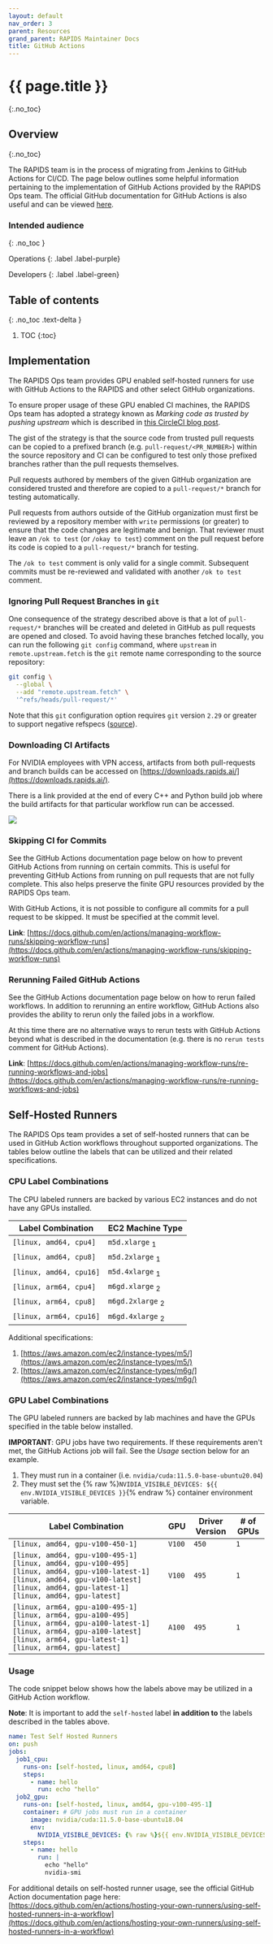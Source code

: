 ```yaml
---
layout: default
nav_order: 3
parent: Resources
grand_parent: RAPIDS Maintainer Docs
title: GitHub Actions
---
```


# {{ page.title }}
{:.no_toc}

## Overview
{:.no_toc}

The RAPIDS team is in the process of migrating from Jenkins to GitHub Actions for CI/CD. The page below outlines some helpful information pertaining to the implementation of GitHub Actions provided by the RAPIDS Ops team. The official GitHub documentation for GitHub Actions is also useful and can be viewed [here](https://docs.github.com/en/actions).

### Intended audience
{: .no_toc }

Operations
{: .label .label-purple}

Developers
{: .label .label-green}

## Table of contents
{: .no_toc .text-delta }

1. TOC
{:toc}

## Implementation

The RAPIDS Ops team provides GPU enabled self-hosted runners for use with GitHub Actions to the RAPIDS and other select GitHub organizations.

To ensure proper usage of these GPU enabled CI machines, the RAPIDS Ops team has adopted a strategy known as _Marking code as trusted by pushing upstream_ which is described in [this CircleCI blog post](https://circleci.com/blog/triggering-trusted-ci-jobs-on-untrusted-forks/).

The gist of the strategy is that the source code from trusted pull requests can be copied to a prefixed branch (e.g. `pull-request/<PR_NUMBER>`) within the source repository and CI can be configured to test only those prefixed branches rather than the pull requests themselves.

Pull requests authored by members of the given GitHub organization are considered trusted and therefore are copied to a `pull-request/*` branch for testing automatically.

Pull requests from authors outside of the GitHub organization must first be reviewed by a repository member with `write` permissions (or greater) to ensure that the code changes are legitimate and benign. That reviewer must leave an `/ok to test` (or `/okay to test`) comment on the pull request before its code is copied to a `pull-request/*` branch for testing.

The `/ok to test` comment is only valid for a single commit. Subsequent commits must be re-reviewed and validated with another `/ok to test` comment.

### Ignoring Pull Request Branches in `git`

One consequence of the strategy described above is that a lot of `pull-request/*` branches will be created and deleted in GitHub as pull requests are opened and closed. To avoid having these branches fetched locally, you can run the following `git config` command, where `upstream` in `remote.upstream.fetch` is the `git` remote name corresponding to the source repository:

```sh
git config \
  --global \
  --add "remote.upstream.fetch" \
  '^refs/heads/pull-request/*'
```

Note that this `git` configuration option requires `git` version `2.29` or greater to support negative refspecs ([source](https://github.blog/2020-10-19-git-2-29-released/#user-content-negative-refspecs)).

### Downloading CI Artifacts

For NVIDIA employees with VPN access, artifacts from both pull-requests and branch builds can be accessed on [https://downloads.rapids.ai/](https://downloads.rapids.ai/).

There is a link provided at the end of every C++ and Python build job where the build artifacts for that particular workflow run can be accessed.

![](/assets/images/downloads.png)

### Skipping CI for Commits

See the GitHub Actions documentation page below on how to prevent GitHub Actions from running on certain commits. This is useful for preventing GitHub Actions from running on pull requests that are not fully complete. This also helps preserve the finite GPU resources provided by the RAPIDS Ops team.

With GitHub Actions, it is not possible to configure all commits for a pull request to be skipped. It must be specified at the commit level.

**Link**: [https://docs.github.com/en/actions/managing-workflow-runs/skipping-workflow-runs](https://docs.github.com/en/actions/managing-workflow-runs/skipping-workflow-runs)

### Rerunning Failed GitHub Actions

See the GitHub Actions documentation page below on how to rerun failed workflows. In addition to rerunning an entire workflow, GitHub Actions also provides the ability to rerun only the failed jobs in a workflow.

At this time there are no alternative ways to rerun tests with GitHub Actions beyond what is described in the documentation (e.g. there is no `rerun tests` comment for GitHub Actions).

**Link**: [https://docs.github.com/en/actions/managing-workflow-runs/re-running-workflows-and-jobs](https://docs.github.com/en/actions/managing-workflow-runs/re-running-workflows-and-jobs)

## Self-Hosted Runners

The RAPIDS Ops team provides a set of self-hosted runners that can be used in GitHub Action workflows throughout supported organizations. The tables below outline the labels that can be utilized and their related specifications.

### CPU Label Combinations

The CPU labeled runners are backed by various EC2 instances and do not have any GPUs installed.

| Label Combination       | EC2 Machine Type            |
| ----------------------- | --------------------------- |
| `[linux, amd64, cpu4]`  | `m5d.xlarge` <sub>1</sub>   |
| `[linux, amd64, cpu8]`  | `m5d.2xlarge` <sub>1</sub>  |
| `[linux, amd64, cpu16]` | `m5d.4xlarge` <sub>1</sub>  |
| `[linux, arm64, cpu4]`  | `m6gd.xlarge` <sub>2</sub>  |
| `[linux, arm64, cpu8]`  | `m6gd.2xlarge` <sub>2</sub> |
| `[linux, arm64, cpu16]` | `m6gd.4xlarge` <sub>2</sub> |

Additional specifications:

1. [https://aws.amazon.com/ec2/instance-types/m5/](https://aws.amazon.com/ec2/instance-types/m5/)
2. [https://aws.amazon.com/ec2/instance-types/m6g/](https://aws.amazon.com/ec2/instance-types/m6g/)

### GPU Label Combinations

The GPU labeled runners are backed by lab machines and have the GPUs specified in the table below installed.

**IMPORTANT**: GPU jobs have two requirements. If these requirements aren't met, the GitHub Actions job will fail. See the _Usage_ section below for an example.

1. They must run in a container (i.e. `nvidia/cuda:11.5.0-base-ubuntu20.04`)
2. They must set the {% raw %}`NVIDIA_VISIBLE_DEVICES: ${{ env.NVIDIA_VISIBLE_DEVICES }}`{% endraw %} container environment variable.

| Label Combination                                                                                                                                                                                                                                                                                                                                            | GPU    | Driver Version | # of GPUs |
| ------------------------------------------------------------------------------------------------------------------------------------------------------------------------------------------------------------------------------------------------------------------------------------------------------------------------------------------------------------ | ------ | -------------- | --------- |
| `[linux, amd64, gpu-v100-450-1]`                                                                                                                                                                                                                                                                                                                             | `V100` | `450`          | `1`       |
| `[linux, amd64, gpu-v100-495-1]` <span class="table_br"></span> `[linux, amd64, gpu-v100-495]` <span class="table_br"></span> `[linux, amd64, gpu-v100-latest-1]` <span class="table_br"></span> `[linux, amd64, gpu-v100-latest]` <span class="table_br"></span> `[linux, amd64, gpu-latest-1]` <span class="table_br"></span> `[linux, amd64, gpu-latest]` | `V100` | `495`          | `1`       |
| `[linux, arm64, gpu-a100-495-1]` <span class="table_br"></span> `[linux, arm64, gpu-a100-495]` <span class="table_br"></span> `[linux, arm64, gpu-a100-latest-1]` <span class="table_br"></span> `[linux, arm64, gpu-a100-latest]` <span class="table_br"></span> `[linux, arm64, gpu-latest-1]` <span class="table_br"></span> `[linux, arm64, gpu-latest]` | `A100` | `495`          | `1`       |

### Usage

The code snippet below shows how the labels above may be utilized in a GitHub Action workflow.

**Note**: It is important to add the `self-hosted` label **in addition to** the labels described in the tables above.

```yaml
name: Test Self Hosted Runners
on: push
jobs:
  job1_cpu:
    runs-on: [self-hosted, linux, amd64, cpu8]
    steps:
      - name: hello
        run: echo "hello"
  job2_gpu:
    runs-on: [self-hosted, linux, amd64, gpu-v100-495-1]
    container: # GPU jobs must run in a container
      image: nvidia/cuda:11.5.0-base-ubuntu18.04
      env:
        NVIDIA_VISIBLE_DEVICES: {% raw %}${{ env.NVIDIA_VISIBLE_DEVICES }}{% endraw %} # GPU jobs must set this container env variable
    steps:
      - name: hello
        run: |
          echo "hello"
          nvidia-smi
```

For additional details on self-hosted runner usage, see the official GitHub Action documentation page here: [https://docs.github.com/en/actions/hosting-your-own-runners/using-self-hosted-runners-in-a-workflow](https://docs.github.com/en/actions/hosting-your-own-runners/using-self-hosted-runners-in-a-workflow)
